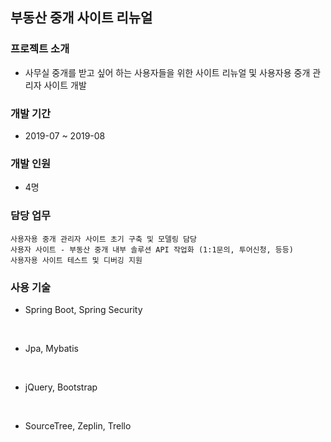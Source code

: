 ## 부동산 중개 사이트 리뉴얼

### 프로젝트 소개
- 사무실 중개를 받고 싶어 하는 사용자들을 위한 사이트 리뉴얼 및 사용자용 중개 관리자 사이트 개발

### 개발 기간
- 2019-07 ~ 2019-08

### 개발 인원
- 4명

### 담당 업무
```
사용자용 중개 관리자 사이트 초기 구축 및 모델링 담당
사용자 사이트 - 부동산 중개 내부 솔루션 API 작업화 (1:1문의, 투어신청, 등등)
사용자용 사이트 테스트 및 디버깅 지원
```

### 사용 기술

- Spring Boot, Spring Security
<br>

- Jpa, Mybatis
<br>

- jQuery, Bootstrap
<br>

- SourceTree, Zeplin, Trello